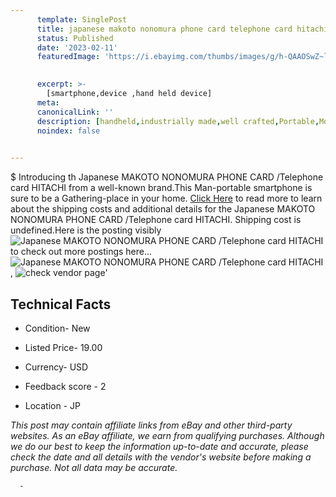 ```yaml
---
      template: SinglePost
      title: japanese makoto nonomura phone card telephone card hitachi
      status: Published
      date: '2023-02-11'
      featuredImage: 'https://i.ebayimg.com/thumbs/images/g/h-QAAOSwZ~ljy2pZ/s-l225.jpg'
       

      excerpt: >-
        [smartphone,device ,hand held device]
      meta:
      canonicalLink: ''
      description: [handheld,industrially made,well crafted,Portable,Mobile,Compact,Convenient,Lightweight,Maneuverable,Man-portable,Miniature,Carriable,Hand-held,Light,Holdable,Transportable,Mobile device,Pocket-sized,On-the-go,Wireless,Cordless,Compact size,Convenient size, smartphone,device ,hand held device]
      noindex: false
      

---
```

$
      Introducing th Japanese MAKOTO NONOMURA PHONE CARD  /Telephone card HITACHI from a well-known brand.This Man-portable smartphone is sure to be a Gathering-place in your home. [Click Here](https://www.ebay.com/itm/394428273780?hash=item5bd5c1d474%3Ag%3Ah-QAAOSwZ%7Eljy2pZ&mkevt=1&mkcid=1&mkrid=711-53200-19255-0&campid=%253CePNCampaignId%253E&customid=%253CreferenceId%253E&toolid=10049) to read more to learn about the shipping costs and additional details for the Japanese MAKOTO NONOMURA PHONE CARD  /Telephone card HITACHI. Shipping cost is undefined.Here is the posting visibly ![Japanese MAKOTO NONOMURA PHONE CARD  /Telephone card HITACHI](https://i.ebayimg.com/thumbs/images/g/h-QAAOSwZ~ljy2pZ/s-l225.jpg) to check out more postings here... ![Japanese MAKOTO NONOMURA PHONE CARD  /Telephone card HITACHI](https://i.ebayimg.com/images/g/h-QAAOSwZ~ljy2pZ/s-l1600.jpg), ![check vendor page](https://origin-galleryplus.ebayimg.com/ws/web/394428273780_2_0_1/225x225.jpg)'

      

 ## Technical Facts 



     
      

 - Condition- New 


      

 - Listed Price- 19.00 


      

 - Currency- USD 


      

 - Feedback score - 2 


      

 - Location - JP 


      
      

 *_This post may contain affiliate links from eBay and other third-party websites. As an eBay affiliate, we earn from qualifying purchases. Although we do our best to keep the information up-to-date and accurate, please check the date and all details with the vendor's website before making a purchase. Not all data may be accurate._*




      -

